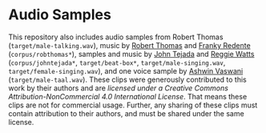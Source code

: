 
# Audio Samples

This repository also includes audio samples from Robert Thomas (`target/male-talking.wav`), music by [Robert Thomas](http://robertthomassound.com/) and [Franky Redente](https://soundcloud.com/franky80y) (`corpus/robthomas*`), samples and music by [John Tejada](http://www.paletterecordings.com/) and [Reggie Watts](http://reggiewatts.com/) (`corpus/johntejada*`, `target/beat-box*`, `target/male-singing.wav`, `target/female-singing.wav`), and one voice sample by [Ashwin Vaswani](https://www.ashwinvaswani.com/) (`target/male-taal.wav`).  These clips were generously contributed to this work by their authors and are *licensed under a Creative Commons Attribution-NonCommercial 4.0 International License*.  That means these clips are not for commercial usage.  Further, any sharing of these clips must contain attribution to their authors, and must be shared under the same license.
